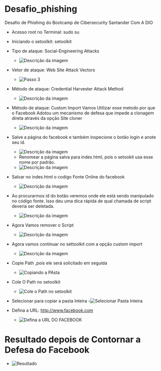 # Desafio_phishing
Desafio de Phishing do Bootcamp de Cibersecurity Santander Com A DIO

- Acesso root no Terminal: sudo su
- Iniciando o setoolkit: setoolkit
- Tipo de ataque: Social-Engineering Attacks
    -  ![Descrição da imagem](https://github.com/rickchallen/Desafio_phishing/blob/main/Passo_2_kali_2024-12-15_09-10-33.png)

- Vetor de ataque: Web Site Attack Vectors
    -  ![Passo 3](https://github.com/rickchallen/Desafio_phishing/blob/main/web_sites_attacks_vectors_passo3_2024-12-15_09-13-44.png)


- Método de ataque: Credential Harvester Attack Method
   -  ![Descrição da imagem](https://github.com/rickchallen/Desafio_phishing/blob/main/credencials.png)
- Método de ataque: Custom Import Vamos Utilizar esse metodo por que o Facebook Adotou um mecanismo de defesa que impede a clonagem direta através da opção  Site cloner
   -  ![Descrição da imagem](https://github.com/rickchallen/Desafio_phishing/blob/main/custom_import_passo5_2024-12-15_09-17-02.png)
- Salve a página do facebook e também inspecione o botão login e anote seu id.
   -   ![Descrição da imagem](https://github.com/rickchallen/Desafio_phishing/blob/main/Capturar.jpg)
   -   Renomear a página salva para index.html, pois o setookit usa esse nome por padrão.
   -   ![Descrição da imagem](https://github.com/rickchallen/Desafio_phishing/blob/main/Capturar17.jpg)
- Salvar no index.html o codigo Fonte Online do facebook
   - ![Descrição da imagem](https://github.com/rickchallen/Desafio_phishing/blob/main/codigofonte_online.jpg)
- Ao procurarmos id do botão veremos onde ele está sendo manipulado no código fonte. Isso deu uma dica rápida de qual chamada de script deveria ser deletada.
   -   ![Descrição da imagem](https://github.com/rickchallen/Desafio_phishing/blob/main/Capturar24.jpg)
- Agora Vamos remover o Script
   - ![Descrição da imagem](https://github.com/rickchallen/Desafio_phishing/blob/main/removendo_script.jpg)
- Agora vamos continuar  no settoolkit com a opção custom import
   - ![Descrição da imagem](https://github.com/rickchallen/Desafio_phishing/blob/main/custom_import_passo5_2024-12-15_09-17-02.png)
- Copie Path ,pois ele será solicitado em seguida
  - ![Copiando a PAsta](https://github.com/rickchallen/Desafio_phishing/blob/main/copiando_path_pasta_linux.jpg)
- Cole O Path no setoolkit
  - ![Cole o Path no setoolkit](https://github.com/rickchallen/Desafio_phishing/blob/main/cole_path.jpg)
- Selecionar para copiar a pasta Inteira
  -![Selecionar Pasta Inteira ](https://github.com/rickchallen/Desafio_phishing/blob/main/copiar_pasta_inteira.jpg)  
- Defina a URL: http://www.facebook.com
    -  ![Defina a URL DO FACEBOOK](https://github.com/rickchallen/Desafio_phishing/blob/main/definindo_url_site_clonado_2024-12-15_09-25-22.png)
# Resultado depois de Contornar a Defesa do Facebook
- ![Resultado](https://github.com/rickchallen/Desafio_phishing/blob/main/Credenciais_2024-12-15_07-44-31.png)
